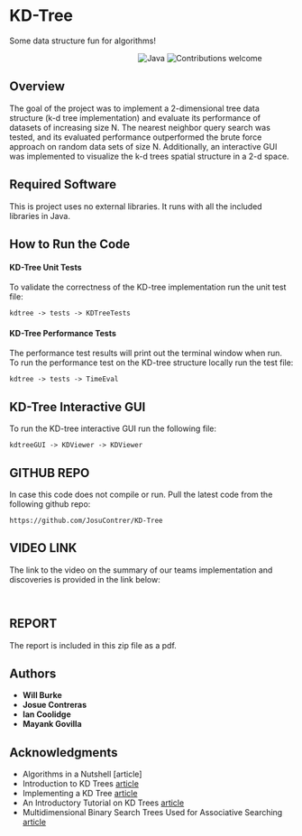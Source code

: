 # KD-Tree
Some data structure fun for algorithms!

&nbsp;&nbsp;&nbsp;&nbsp;&nbsp;&nbsp;&nbsp;&nbsp;&nbsp;&nbsp;&nbsp;&nbsp;&nbsp;&nbsp;&nbsp;&nbsp;&nbsp;&nbsp;&nbsp;&nbsp;&nbsp;&nbsp;&nbsp;&nbsp;&nbsp;&nbsp;&nbsp;&nbsp;&nbsp;&nbsp;&nbsp;&nbsp;&nbsp;&nbsp;&nbsp;&nbsp;&nbsp;&nbsp;&nbsp;&nbsp;&nbsp;&nbsp;&nbsp;&nbsp;&nbsp;&nbsp;&nbsp;&nbsp;&nbsp;&nbsp;&nbsp;&nbsp;&nbsp;&nbsp;&nbsp;&nbsp;&nbsp;
![Java](https://img.shields.io/badge/java-v1.8-blue )
![Contributions welcome](https://img.shields.io/badge/contributions-welcome-orange.svg)

## Overview

The goal of the project was to implement a 2-dimensional tree data structure (k-d tree
implementation) and evaluate its performance of datasets of increasing size N. The nearest 
neighbor query search was tested, and its evaluated performance outperformed the brute force
approach on random data sets of size N. Additionally, an interactive GUI was implemented to
visualize the k-d trees spatial structure in a 2-d space.

## Required Software
This is project uses no external libraries. It runs with all the included libraries in Java.

## How to Run the Code
#### KD-Tree Unit Tests
To validate the correctness of the KD-tree implementation run the unit test file:
```
kdtree -> tests -> KDTreeTests                          
```

#### KD-Tree Performance Tests
The performance test results will print out the terminal window when run.
To run the performance test on the KD-tree structure locally run the test file:
```
kdtree -> tests -> TimeEval                          
```

## KD-Tree Interactive GUI
To run the KD-tree interactive GUI run the following file:
```
kdtreeGUI -> KDViewer -> KDViewer                          
```

## GITHUB REPO
In case this code does not compile or run. Pull the latest code from the following github repo:
```
https://github.com/JosuContrer/KD-Tree                         
```

## VIDEO LINK
The link to the video on the summary of our teams implementation and discoveries is provided in the link below:
```
                         
```

## REPORT
The report is included in this zip file as a pdf.

## Authors
* **Will Burke**
* **Josue Contreras**
* **Ian Coolidge**
* **Mayank Govilla**

## Acknowledgments
* Algorithms in a Nutshell [article]
* Introduction to KD Trees [article](https://www.geeksforgeeks.org/k-dimensional-tree/)
* Implementing a KD Tree [article](https://sandipanweb.wordpress.com/2017/09/10/implementing-kd-trees-along-with-the-fast-range-search-nearest-neighbor-search-and-k-nearest-neighbor-search-algorithms-in-2d-with-an-application-in-simulating-the-motion-of-a-flock-of-boids/)
* An Introductory Tutorial on KD Trees [article](https://www.ri.cmu.edu/pub_files/pub1/moore_andrew_1991_1/moore_andrew_1991_1.pdf)
* Multidimensional Binary Search Trees Used for Associative Searching [article](http://citeseerx.ist.psu.edu/viewdoc/download?doi=10.1.1.160.335&rep=rep1&type=pdf)